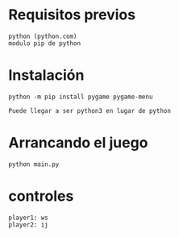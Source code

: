 
# Requisitos previos
    python (python.com)
    modulo pip de python

# Instalación
    python -m pip install pygame pygame-menu

    Puede llegar a ser python3 en lugar de python

# Arrancando el juego
    python main.py
    
# controles
    player1: ws
    player2: ij
